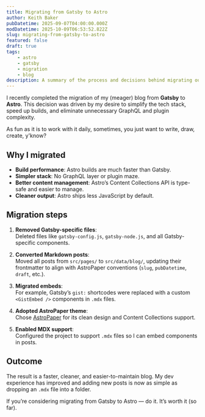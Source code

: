 ```yaml
---
title: Migrating from Gatsby to Astro
author: Keith Baker
pubDatetime: 2025-09-07T04:00:00.000Z
modDatetime: 2025-10-09T06:53:52.822Z
slug: migrating-from-gatsby-to-astro
featured: false
draft: true
tags:
    - astro
    - gatsby
    - migration
    - blog
description: A summary of the process and decisions behind migrating our blog from Gatsby to Astro, including content migration, performance benefits, and simplification of the stack.
---
```


I recently completed the migration of my (meager) blog from **Gatsby** to **Astro**. This decision was driven by my desire to simplify the tech stack, speed up builds, and eliminate unnecessary GraphQL and plugin complexity.

As fun as it is to work with it daily, sometimes, you just want to write, draw, create, y'know?

## Why I migrated

- **Build performance**: Astro builds are much faster than Gatsby.
- **Simpler stack**: No GraphQL layer or plugin maze.
- **Better content management**: Astro’s Content Collections API is type-safe and easier to manage.
- **Cleaner output**: Astro ships less JavaScript by default.

## Migration steps

1. **Removed Gatsby-specific files**:  
   Deleted files like `gatsby-config.js`, `gatsby-node.js`, and all Gatsby-specific components.

2. **Converted Markdown posts**:  
   Moved all posts from `src/pages/` to `src/data/blog/`, updating their frontmatter to align with AstroPaper conventions (`slug`, `pubDatetime`, `draft`, etc.).

3. **Migrated embeds**:  
   For example, Gatsby’s `gist:` shortcodes were replaced with a custom `<GistEmbed />` components in `.mdx` files.

4. **Adopted AstroPaper theme**:  
   Chose [AstroPaper](https://github.com/satnaing/astro-paper) for its clean design and Content Collections support.

5. **Enabled MDX support**:  
   Configured the project to support `.mdx` files so I can embed components in posts.

## Outcome

The result is a faster, cleaner, and easier-to-maintain blog. My dev experience has improved and adding new posts is now as simple as dropping an `.mdx` file into a folder.

If you’re considering migrating from Gatsby to Astro — do it. It’s worth it (so far).
